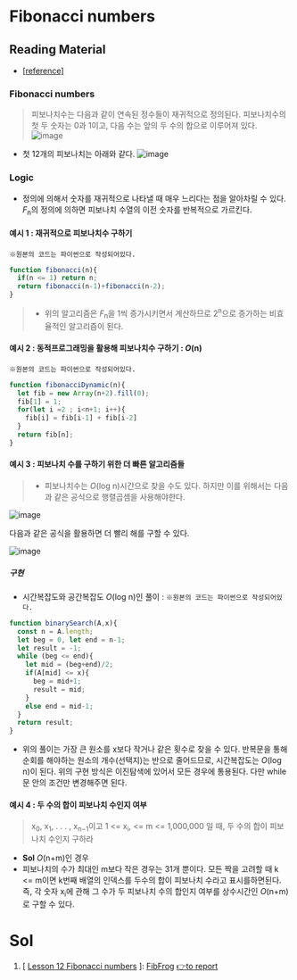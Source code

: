 # Fibonacci numbers
## Reading Material
* [[reference]](https://codility.com/media/train/11-Fibonacci.pdf)
### Fibonacci numbers
> 피보나치수는 다음과 같이 연속된 정수들이 재귀적으로 정의된다. 피보나치수의 첫 두 숫자는 0과 1이고, 다음 수는 앞의 두 수의 합으로 이루어져 있다.
> ![image](https://github.com/Pyotato/codility_practice/assets/102423086/2a824b0b-bb66-4940-8031-8538ef2c8524)
* 첫 12개의 피보나치는 아래와 같다.
![image](https://github.com/Pyotato/codility_practice/assets/102423086/8f0d99cd-1676-443b-92b0-28c0ab4931d8)

### Logic
* 정의에 의해서 숫자를 재귀적으로 나타낼 때 매우 느리다는 점을 알아차릴 수 있다. <i>F</i><sub>n</sub>의 정의에 의하면 피보나치 수열의 이전 숫자를 반복적으로 가르킨다.

#### 예시 1 : 재귀적으로 피보나치수 구하기
`※원본의 코드는 파이썬으로 작성되어있다.`
```javascript
function fibonacci(n){
  if(n <= 1) return n;
  return fibonacci(n-1)+fibonacci(n-2);
}
```
> * 위의 알고리즘은 <i>F</i><sub>n</sub>을 1씩 증가시키면서 계산하므로 2<sup>n</sup>으로 증가하는 비효율적인 알고리즘이 된다.

#### 예시 2 : 동적프로그래밍을 활용해 피보나치수 구하기 : <i>O</i>(n)
`※원본의 코드는 파이썬으로 작성되어있다.`
```javascript
function fibonacciDynamic(n){
  let fib = new Array(n+2).fill(0);
  fib[1] = 1;
  for(let i =2 ; i<n+1; i++){
    fib[i] = fib[i-1] + fib[i-2]
  }
  return fib[n];
}
```

#### 예시 3 : 피보나치 수를 구하기 위한 더 빠른 알고리즘들
> * 피보나치수는 <i>O</i>(log n)시간으로 찾을 수도 있다. 하지만 이를 위해서는 다음과 같은 공식으로 행렬곱셈을 사용해야한다.

![image](https://github.com/Pyotato/codility_practice/assets/102423086/7c4f39a5-6ada-4b67-8105-a3366d055035)

다음과 같은 공식을 활용하면 더 빨리 해를 구할 수 있다. 

![image](https://github.com/Pyotato/codility_practice/assets/102423086/caa50a35-24cc-45c7-8bdc-f5cbd4600905)


##### 구현
* 시간복잡도와 공간복잡도 *O*(log n)인 풀이 :
`※원본의 코드는 파이썬으로 작성되어있다.`
```javascript
function binarySearch(A,x){
  const n = A.length;
  let beg = 0, let end = n-1;
  let result = -1;
  while (beg <= end){
    let mid = (beg+end)/2;
    if(A[mid] <= x){
      beg = mid+1;
      result = mid;
    }
    else end = mid-1;
  }
  return result;
}

```

* 위의 풀이는 가장 큰 원소를 x보다 작거나 같은 횟수로 찾을 수 있다. 반복문을 통해 순회를 해야하는 원소의 개수(선택지)는 반으로 줄어드므로, 시간복잡도는 <i>O</i>(log n)이 된다. 위의 구현 방식은 이진탐색에 있어서 모든 경우에 통용된다. 다만 while문 안의 조건만 변경해주면 된다.

#### 예시 4 : 두 수의 합이 피보나치 수인지 여부
> x<sub>0</sub>, x<sub>1</sub>, . . . , x<sub>n−1</sub>이고 1 <= x<sub>i</sub>, <= m <= 1,000,000 일 때, 두 수의 합이 피보나치 수인지 구하라

* **Sol** <i>O</i>(n+m)인 경우
* 피보나치의 수가 최대인 m보다 작은 경우는 31개 뿐이다. 모든 짝을 고려할 때 k <= m이면 k번째 배열의 인덱스를 두수의 합이 피보나치 수라고 표시를하면된다. 즉, 각 숫자 x<sub>i</sub>에 관해 그 수가 두 피보나치 수의 합인지 여부를 상수시간인 <i>O</i>(n+m)로 구할 수 있다. 


# Sol

1. [ [Lesson 12 Fibonacci numbers](https://github.com/Pyotato/codility_practice/tree/Fibonacci-numbers) ]: [FibFrog](https://github.com/Pyotato/codility_practice/blob/Fibonacci-numbers/FibFrog.md) [👉to report](https://app.codility.com/demo/results/training4NST5Q-BBG/)
